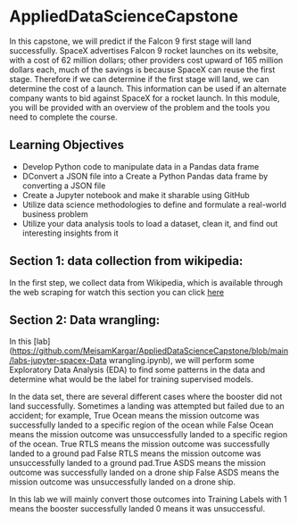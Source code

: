 # AppliedDataScienceCapstone
In this capstone, we will predict if the Falcon 9 first stage will land successfully. SpaceX advertises Falcon 9 rocket launches on its website, with a cost of 62 million dollars; other providers cost upward of 165 million dollars each, much of the savings is because SpaceX can reuse the first stage. Therefore if we can determine if the first stage will land, we can determine the cost of a launch. This information can be used if an alternate company wants to bid against SpaceX for a rocket launch. In this module, you will be provided with an overview of the problem and the tools you need to complete the course.
## Learning Objectives
<div>
  <ul>
    <li>Develop Python code to manipulate data in a Pandas data frame</li>
    <li>DConvert a JSON file into a Create a Python Pandas data frame by converting a JSON file</li>
    <li>Create a Jupyter notebook and make it sharable using GitHub</li>
<li>Utilize data science methodologies to define and formulate a real-world business problem</li>
<li>Utilize your data analysis tools to load a dataset, clean it, and find out interesting insights from it</li>
  </ul>
</div>

## Section 1: data collection from wikipedia: 
In the first step, we collect data from Wikipedia, which is available through the web scraping for watch this section you can click [here](https://github.com/MeisamKargar/AppliedDataScienceCapstone/blob/main/jupyter-labs-webscraping.ipynb)
## Section 2: Data wrangling:
In this [lab](https://github.com/MeisamKargar/AppliedDataScienceCapstone/blob/main/labs-jupyter-spacex-Data wrangling.ipynb), we will perform some Exploratory Data Analysis (EDA) to find some patterns in the data and determine what would be the label for training supervised models.

In the data set, there are several different cases where the booster did not land successfully. Sometimes a landing was attempted but failed due to an accident; for example, True Ocean means the mission outcome was successfully landed to a specific region of the ocean while False Ocean means the mission outcome was unsuccessfully landed to a specific region of the ocean. True RTLS means the mission outcome was successfully landed to a ground pad False RTLS means the mission outcome was unsuccessfully landed to a ground pad.True ASDS means the mission outcome was successfully landed on a drone ship False ASDS means the mission outcome was unsuccessfully landed on a drone ship.

In this lab we will mainly convert those outcomes into Training Labels with 1 means the booster successfully landed 0 means it was unsuccessful.
